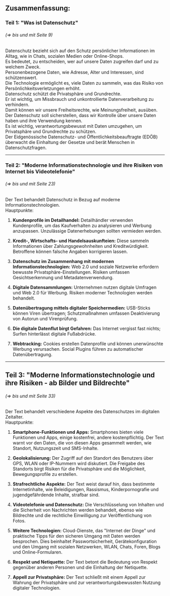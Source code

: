 ## Zusammenfassung:
### Teil 1: "Was ist Datenschutz"
###### (⇒ bis und mit Seite 9)
Datenschutz bezieht sich auf den Schutz persönlicher Informationen im Alltag, wie in Chats, sozialen Medien oder Online-Shops. <br>
Es bedeutet, zu entscheiden, wer auf unsere Daten zugreifen darf und zu welchem Zweck.<br>
Personenbezogene Daten, wie Adresse, Alter und Interessen, sind schützenswert. <br>
Die Technologie ermöglicht es, viele Daten zu sammeln, was das Risiko von Persönlichkeitsverletzungen erhöht.<br>
Datenschutz schützt die Privatsphäre und Grundrechte. <br>
Er ist wichtig, um Missbrauch und unkontrollierte Datenverarbeitung zu verhindern. <br>
Damit können wir unsere Freiheitsrechte, wie Meinungsfreiheit, ausüben.<br>
Der Datenschutz soll sicherstellen, dass wir Kontrolle über unsere Daten haben und ihre Verwendung kennen. <br>
Es ist wichtig, verantwortungsbewusst mit Daten umzugehen, um Privatsphäre und Grundrechte zu schützen. <br>
Der Eidgenössische Datenschutz- und Öffentlichkeitsbeauftragte (EDÖB) überwacht die Einhaltung der Gesetze und berät Menschen in Datenschutzfragen.
<hr>

### Teil 2: "Moderne Informationstechnologie und ihre Risiken von Internet bis Videotelefonie" 
###### (⇒ bis und mit Seite 23)
Der Text behandelt Datenschutz in Bezug auf moderne Informationstechnologien. <br>
Hauptpunkte:

1. **Kundenprofile im Detailhandel:** Detailhändler verwenden Kundenprofile, um das Kaufverhalten zu analysieren und Werbung anzupassen. Unzulässige Datenerhebungen sollten vermieden werden.

2. **Kredit-, Wirtschafts- und Handelsauskunfteien:** Diese sammeln Informationen über Zahlungsgewohnheiten und Kreditwürdigkeit. Betroffene können falsche Angaben korrigieren lassen.

3. **Datenschutz im Zusammenhang mit modernen Informationstechnologien:** Web 2.0 und soziale Netzwerke erfordern bewusste Privatsphäre-Einstellungen. Risiken umfassen Gesichtserkennung und Metadatenverwendung.

4. **Digitale Datensammlungen:** Unternehmen nutzen digitale Umfragen und Web 2.0 für Werbung. Risiken moderner Technologien werden behandelt.

5. **Datenübertragung mittels digitaler Speichermedien:** USB-Sticks können Viren übertragen; Schutzmaßnahmen umfassen Deaktivierung von Autorun und Virenprüfung.

6. **Die digitale Datenflut birgt Gefahren:** Das Internet vergisst fast nichts; Surfen hinterlässt digitale Fußabdrücke.

7. **Webtracking:** Cookies erstellen Datenprofile und können unerwünschte Werbung verursachen. Social Plugins führen zu automatischer Datenübertragung.
<hr>

## Teil 3: "Moderne Informationstechnologie und ihre Risiken - ab Bilder und Bildrechte" 
###### (⇒ bis und mit Seite 33)
Der Text behandelt verschiedene Aspekte des Datenschutzes im digitalen Zeitalter. <br>
Hauptpunkte:

1. **Smartphone-Funktionen und Apps:** Smartphones bieten viele Funktionen und Apps, einige kostenfrei, andere kostenpflichtig. Der Text warnt vor den Daten, die von diesen Apps gesammelt werden, wie Standort, Nutzungszeit und SMS-Inhalte.

2. **Geolokalisierung:** Der Zugriff auf den Standort des Benutzers über GPS, WLAN oder IP-Nummern wird diskutiert. Die Freigabe des Standorts birgt Risiken für die Privatsphäre und die Möglichkeit, Bewegungsprofile zu erstellen.

3. **Strafrechtliche Aspekte:** Der Text weist darauf hin, dass bestimmte Internetinhalte, wie Beleidigungen, Rassismus, Kinderpornografie und jugendgefährdende Inhalte, strafbar sind.

4. **Videotelefonie und Datenschutz:** Die Verschlüsselung von Inhalten und die Sicherheit von Nachrichten werden behandelt, ebenso wie Bildrechte und die rechtliche Einwilligung zur Veröffentlichung von Fotos.

5. **Weitere Technologien:** Cloud-Dienste, das "Internet der Dinge" und praktische Tipps für den sicheren Umgang mit Daten werden besprochen. Dies beinhaltet Passwortsicherheit, Gerätekonfiguration und den Umgang mit sozialen Netzwerken, WLAN, Chats, Foren, Blogs und Online-Formularen.

6. **Respekt und Netiquette:** Der Text betont die Bedeutung von Respekt gegenüber anderen Personen und die Einhaltung der Netiquette.

7. **Appell zur Privatsphäre:** Der Text schließt mit einem Appell zur Wahrung der Privatsphäre und zur verantwortungsbewussten Nutzung digitaler Technologien.

